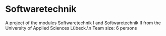# Softwaretechnik
A project of the modules Softwaretechnik I and Softwaretechnik II from the University of Applied Sciences Lübeck.\n
Team size: 6 persons
